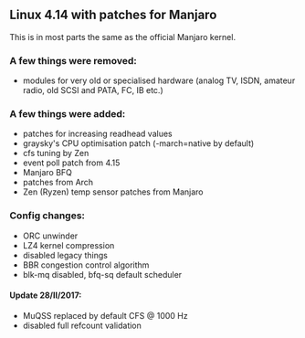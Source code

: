 ## Linux 4.14 with patches for Manjaro

This is in most parts the same as the official Manjaro kernel.

### A few things were removed: 
- modules for very old or specialised hardware (analog TV, ISDN, amateur radio, old SCSI and PATA, FC, IB etc.) 

### A few things were added:
- patches for increasing readhead values
- graysky's CPU optimisation patch (-march=native by default)
- cfs tuning by Zen
- event poll patch from 4.15
- Manjaro BFQ
- patches from Arch
- Zen (Ryzen) temp sensor patches from Manjaro

### Config changes:
- ORC unwinder
- LZ4 kernel compression
- disabled legacy things
- BBR congestion control algorithm
- blk-mq disabled, bfq-sq default scheduler

#### Update 28/II/2017:
- MuQSS replaced by default CFS @ 1000 Hz
- disabled full refcount validation



